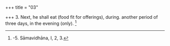 +++
title = "03"

+++
3. Next, he shall eat (food fit for offerings), during. another period of three days, in the evening (only). [^3] 


[^3]:  -5. Sāmavidhāna, I, 2, 3.
